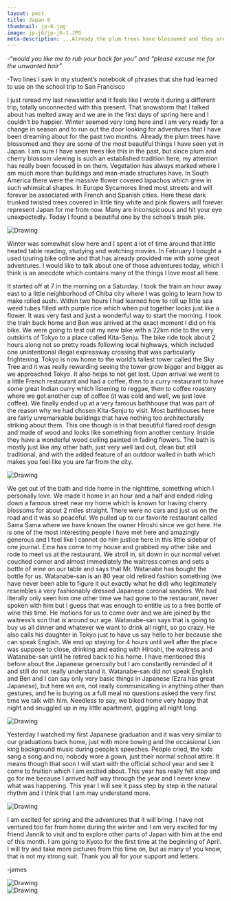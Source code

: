 ```yaml
---
layout: post
title: Japan 6
thumbnail: jp-6.jpg
image: jp-j6/jp-j6-1.JPG
meta-description: ...Already the plum trees have blossomed and they are some of the most beautiful things I have seen yet in Japan...
---
```


*-“would you like me to rub your back for you” and “please excuse me for the unwanted hair”*

 -Two lines I saw in my student’s notebook of phrases that she had learned to use on the school trip to San Francisco

 I just reread my last newsletter and it feels like I wrote it during a different trip, totally unconnected with this present. That snowstorm that I talked about has melted away and we are in the first days of spring here and I couldn’t be happier. Winter seemed very long here and I am very ready for a change in season and to run out the door looking for adventures that I have been dreaming about for the past two months. Already the plum trees have blossomed and they are some of the most beautiful things I have seen yet in Japan. I am sure I have seen trees like this in the past, but since plum and cherry blossom viewing is such an established tradition here, my attention has really been focused in on them. Vegetation has always marked where I am much more than buildings and man-made structures have. In South America there were the massive flower covered lapachos which grew in such whimsical shapes. In Europe Sycamores lined most streets and will forever be associated with French and Spanish cities. Here these dark trunked twisted trees covered in little tiny white and pink flowers will forever represent Japan for me from now. Many are inconspicuous and hit your eye unexpectedly. Today I found a beautiful one by the school’s trash pile.

 <div class="post-image-container"><img class="post-image" src="{{ site.url }}/assets/img/posts/jp-j6/jp-j6-1.JPG" alt="Drawing"></div>


 Winter was somewhat slow here and I spent a lot of time around that little heated table reading, studying and watching movies. In February I bought a used touring bike online and that has already provided me with some great adventures. I would like to talk about one of those adventures today, which I think is an anecdote which contains many of the things I love most all here.

 It started off at 7 in the morning on a Saturday. I took the train an hour away east to a little neighborhood of Chiba city where I was going to learn how to make rolled sushi. Within two hours I had learned how to roll up little sea weed tubes filled with purple rice which when put together looks just like a flower. It was very fast and just a wonderful way to start the morning. I took the train back home and Ben was arrived at the exact moment I did on his bike. We were going to test out my new bike with a 22km ride to the very outskirts of Tokyo to a place called Kita-Senju. The bike ride took about 2 hours along not so pretty roads following local highways, which included one unintentional illegal expressway crossing that was particularly frightening. Tokyo is now home to the world’s tallest tower called the Sky Tree and it was really rewarding seeing the tower grow bigger and bigger as we approached Tokyo. It also helps to not get lost. Upon arrival we went to a little French restaurant and had a coffee, then to a curry restaurant to have some great Indian curry which listening to reggae, then to coffee roastery where we got another cup of coffee (it was cold and well, we just love coffee). We finally ended up at a very famous bathhouse that was part of the reason why we had chosen Kita-Senju to visit. Most bathhouses here are fairly unremarkable buildings that have nothing too architecturally striking about them. This one though is in that beautiful flared roof design and made of wood and looks like something from another century. Inside they have a wonderful wood ceiling painted in fading flowers. The bath is mostly just like any other bath, just very well laid out, clean but still traditional, and with the added feature of an outdoor walled in bath which makes you feel like you are far from the city.

 <div class="post-image-container"><img class="post-image" src="{{ site.url }}/assets/img/posts/jp-j6/jp-j6-2.JPG" alt="Drawing"></div>

 We get out of the bath and ride home in the nighttime, something which I personally love. We made it home in an hour and a half and ended riding down a famous street near my home which is known for having cherry blossoms for about 2 miles straight. There were no cars and just us on the road and it was so peaceful. We pulled up to our favorite restaurant called Sama Sama where we have known the owner Hiroshi since we got here. He is one of the most interesting people I have met here and amazingly generous and I feel like I cannot do him justice here in this little sidebar of one journal. Ezra has come to my house and grabbed my other bike and rode to meet us at the restaurant. We stroll in, sit down in our normal velvet couched corner and almost immediately the waitress comes and sets a bottle of wine on our table and says that Mr. Watanabe has bought the bottle for us. Watanabe-san is an 80 year old retired fashion something (we have never been able to figure it out exactly what he did) who legitimately resembles a very fashionably dressed Japanese coronal sanders. We had literally only seen him one other time we had gone to the restaurant, never spoken with him but I guess that was enough to entitle us to a free bottle of wine this time. He motions for us to come over and we are joined by the waitress’s son that is around our age. Watanabe-san says that is going to buy us all dinner and whatever we want to drink all night, so go crazy. He also calls his daughter in Tokyo just to have us say hello to her because she can speak English. We end up staying for 4 hours until well after the place was suppose to close, drinking and eating with Hiroshi, the waitress and Watanabe-san until he retired back to his home. I have mentioned this before about the Japanese generosity but I am constantly reminded of it and still do not really understand it. Watanabe-san did not speak English and Ben and I can say only very basic things in Japanese (Ezra has great Japanese), but here we are, not really communicating in anything other than gestures, and he is buying us a full meal no questions asked the very first time we talk with him. Needless to say, we biked home very happy that night and snuggled up in my little apartment, giggling all night long.

 <div class="post-image-container"><img class="post-image" src="{{ site.url }}/assets/img/posts/jp-j6/jp-j6-3.JPG" alt="Drawing"></div>

 Yesterday I watched my first Japanese graduation and it was very similar to our graduations back home, just with more bowing and the occasional Lion king background music during people’s speeches. People cried, the kids sang a song and no, nobody wore a gown, just their normal school attire. It means though that soon I will start with the official school year and see it come to fruition which I am excited about. This year has really felt stop and go for me because I arrived half way through the year and I never knew what was happening. This year I will see it pass step by step in the natural rhythm and I think that I am may understand more.

 <div class="post-image-container"><img class="post-image" src="{{ site.url }}/assets/img/posts/jp-j6/jp-j6-4.JPG" alt="Drawing"></div>


 I am excited for spring and the adventures that it will bring. I have not ventured too far from home during the winter and I am very excited for my friend Jannik to visit and to explore other parts of Japan with him at the end of this month. I am going to Kyoto for the first time at the beginning of April. I will try and take more pictures from this time on, but as many of you know, that is not my strong suit. Thank you all for your support and letters.

 -james

 <div class="post-image-container"><img class="post-image" src="{{ site.url }}/assets/img/posts/jp-j6/jp-j6-5.JPG" alt="Drawing"></div>

 <div class="post-image-container"><img class="post-image" src="{{ site.url }}/assets/img/posts/jp-j6/jp-j6-6.JPG" alt="Drawing"></div>

